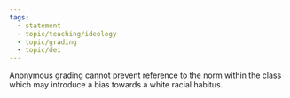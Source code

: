 ```yaml
---
tags: 
  - statement
  - topic/teaching/ideology
  - topic/grading
  - topic/dei
---
```

Anonymous grading cannot prevent reference to the norm within the class which may introduce a bias towards a white racial habitus.